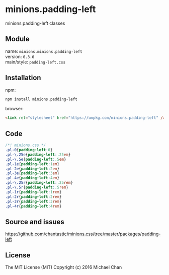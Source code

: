 # minions.padding-left
minions padding-left classes

## Module
name: `minions.minions.padding-left`  
version: `0.3.0`  
main/style: `padding-left.css`  

## Installation
npm:
```bash
npm install minions.padding-left
```

browser:
```html
<link rel="stylesheet" href="https://unpkg.com/minions.padding-left" />
```

## Code
```css
/*! minions.css */
.pl-0{padding-left:0}
.pl-\.25e{padding-left:.25em}
.pl-\.5e{padding-left:.5em}
.pl-1e{padding-left:1em}
.pl-2e{padding-left:2em}
.pl-3e{padding-left:3em}
.pl-4e{padding-left:4em}
.pl-\.25r{padding-left:.25rem}
.pl-\.5r{padding-left:.5rem}
.pl-1r{padding-left:1rem}
.pl-2r{padding-left:2rem}
.pl-3r{padding-left:3rem}
.pl-4r{padding-left:4rem}

```

## Source and issues

https://github.com/chantastic/minions.css/tree/master/packages/padding-left

## License

The MIT License (MIT)
Copyright (c) 2016 Michael Chan